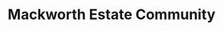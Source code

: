 ---
title: "Mackworth Estate Community"
url: /derby/mackworth-estate-community/
shop: convenience
---